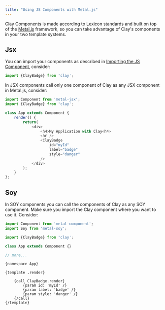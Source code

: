 ```yaml
---
title: "Using JS Components with Metal.js"
---
```


<article id="using-js-components-with-metal">

Clay Components is made according to Lexicon standards and built on top of the [Metal.js](https://metaljs.com/) framework, so you can take advantage of Clay's components in your two template systems.

## Jsx

You can import your components as described in [Importing the JS Component](/docs/getting_started/importing-the-js-component.html), consider:


```javascript
import {ClayBadge} from 'clay';
```

In JSX components call only one component of Clay as any JSX component in Metal.js, consider:

```javascript
import Component from 'metal-jsx';
import {ClayBadge} from 'clay';

class App extends Component {
    render() {
        return(
            <div>
                <h4>My Application with Clay<h4>
                <hr />
                <ClayBadge
                    id="myId"
                    label="badge"
                    style="danger"
                />
            </div>
        );
    }
};
```

## Soy

In SOY components you can call the components of Clay as any SOY component. Make sure you import the Clay component where you want to use it. Consider:

```javascript
import Component from 'metal-component';
import Soy from 'metal-soy';

import {ClayBadge} from 'clay';

class App extends Component {}

// more...
```
```soy
{namespace App}

{template .render}

    {call ClayBadge.render}
        {param id: 'myId' /}
        {param label: 'badge' /}
        {param style: 'danger' /}
    {/call}
{/template}
```

</article>